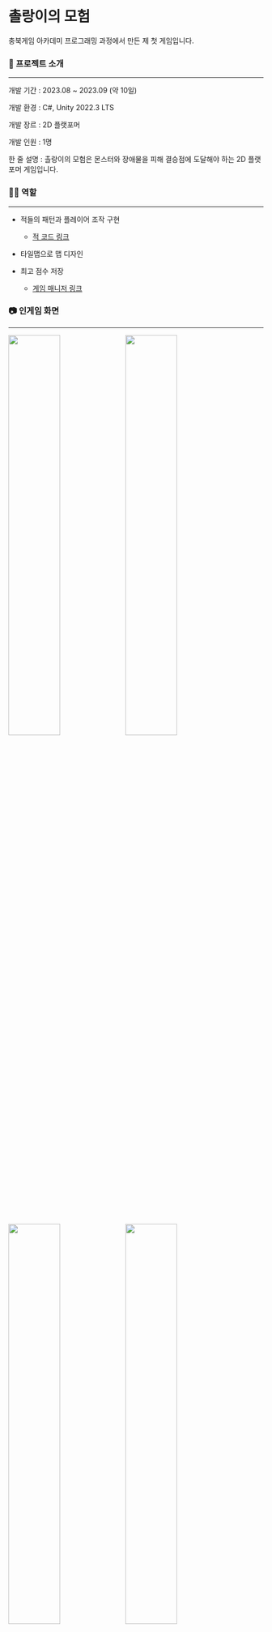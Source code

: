 # 촐랑이의 모험

충북게임 아카데미 프로그래밍 과정에서 만든 제 첫 게임입니다.



### 📝 프로젝트 소개

***
개발 기간 : 2023.08 ~ 2023.09 (약 10일)

개발 환경 : C#, Unity 2022.3 LTS

개발 장르 : 2D 플랫포머

개발 인원 : 1명

한 줄 설명 : 촐랑이의 모험은 몬스터와 장애물을 피해 결승점에 도달해야 하는 2D 플랫포머 게임입니다.



### 🙋‍♂️ 역할

***

- 적들의 패턴과 플레이어 조작 구현

  - [적 코드 링크](https://github.com/gdadan/CholangsAdventure/blob/main/Assets/Scripts/Enemy.cs)

- 타일맵으로 맵 디자인
- 최고 점수 저장

  - [게임 매니저 링크](https://github.com/gdadan/CholangsAdventure/blob/main/Assets/Scripts/GameManager.cs)



### 📷 인게임 화면

***
<img src="https://github.com/user-attachments/assets/f44996be-40d7-4a19-8ef0-be9880fc3bc4"  width="45%" height="45%">
<img src="https://github.com/user-attachments/assets/86536b0f-65d8-4542-8a96-cf391a9bb855"  width="45%" height="45%">

<img src="https://github.com/user-attachments/assets/6f746c23-3eb4-471e-9de6-cd84c4206f12"  width="45%" height="45%">
<img src="https://github.com/user-attachments/assets/9542642f-6c7f-407f-b1c5-28f2e1047aff"  width="45%" height="45%">



### 💡 소감

***

- 충북게임 아카데미 프로그래밍 과정에서 처음으로 개발한 게임입니다. 이 과정에서 게임 개발의 기초를 배우며, 어떻게 개발을 진행해야 할지 많은 고민을 하였습니다. 끝까지 책임감을 가지고 게임을 완성한 후, 큰 뿌듯함과 성취감을 느꼈습니다. 그 결과, 성과 발표회에서 대상을 받게 되어 게임 개발에 대한 열정이 한층 더 커지고, 이 분야에 대한 관심이 더욱 깊어지는 계기가 되었습니다.



### 🎯 결과 및 성과

***
- 2023 충북게임 아카데미 성과발표회 대상
